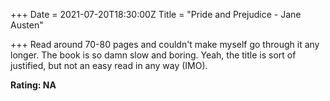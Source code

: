 +++
Date = 2021-07-20T18:30:00Z
Title = "Pride and Prejudice - Jane Austen"

+++
Read around 70-80 pages and couldn't make myself go through it any longer. The book is so damn slow and boring. Yeah, the title is sort of justified, but not an easy read in any way (IMO).  
  
**Rating: NA**
